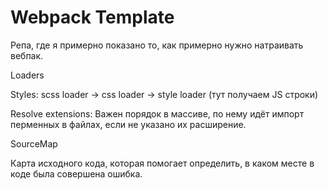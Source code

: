 # Webpack Template

Репа, где я примерно показано то, как примерно нужно натраивать вебпак.

Loaders

Styles: scss loader -> css loader -> style loader (тут получаем JS строки)

Resolve extensions: Важен порядок в массиве, по нему идёт импорт перменных в файлах, если не указано их расширение.

SourceMap

Карта исходного кода, которая помогает определить, в каком месте в коде была совершена ошибка.